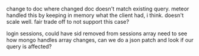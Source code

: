 change to doc where changed doc doesn't match existing query.
meteor handled this by keeping in memory what the client had, i think.  doesn't scale well.
fair trade off to not support this case?

login sessions, could have sid removed from sessions array
need to see how mongo handles array changes,
can we do a json patch and look if our query is affected?
